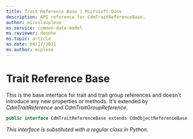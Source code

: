```yaml
---
title: Trait Reference Base | Microsoft Docs
description: API reference for CdmTraitReferenceBase.
author: miroslavplese
ms.service: common-data-model
ms.reviewer: deonhe 
ms.topic: article
ms.date: 04/17/2021
ms.author: miplese
---
```


# Trait Reference Base

This is the base interface for trait and trait group references and doesn't introduce any new properties or methods. It's extended by *CdmTraitReference* and *CdmTraitGroupReference*.

```csharp
public interface CdmTraitReferenceBase extends CdmObjectReferenceBase
```
*This interface is substituted with a regular class in Python.*
